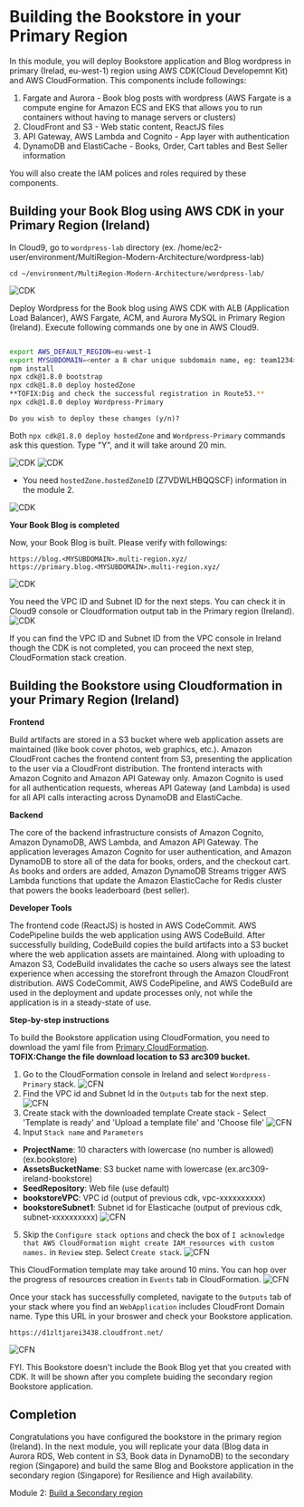 # Building the Bookstore in your Primary Region

In this module, you will deploy Bookstore application and Blog wordpress in primary (Irelad, eu-west-1) region using AWS CDK(Cloud Developemnt Kit) and AWS CloudFormation. This components include followings:
1. Fargate and Aurora - Book blog posts with wordpress (AWS Fargate is a compute engine for Amazon ECS and EKS that allows you to run containers without having to manage servers or clusters)
2. CloudFront and S3 - Web static content, ReactJS files
3. API Gateway, AWS Lambda and Cognito - App layer with authentication
4. DynamoDB and ElastiCache - Books, Order, Cart tables and Best Seller information

You will also create the IAM polices and roles required by these components.

## Building your Book Blog using AWS CDK in your Primary Region (Ireland)

In Cloud9, go to `wordpress-lab` directory 
(ex. /home/ec2-user/environment/MultiRegion-Modern-Architecture/wordpress-lab)

```
cd ~/environment/MultiRegion-Modern-Architecture/wordpress-lab/
```

![CDK](../images/01-cdk-01.png)

Deploy Wordpress for the Book blog using AWS CDK with ALB (Application Load Balancer), AWS Fargate, ACM, and Aurora MySQL in Primary Region (Ireland). Execute following commands one by one in AWS Cloud9.

```bash

export AWS_DEFAULT_REGION=eu-west-1
export MYSUBDOMAIN=<enter a 8 char unique subdomain name, eg: team1234>
npm install
npx cdk@1.8.0 bootstrap
npx cdk@1.8.0 deploy hostedZone
**TOFIX:Dig and check the successful registration in Route53.**
npx cdk@1.8.0 deploy Wordpress-Primary

```

```
Do you wish to deploy these changes (y/n)? 
```
Both `npx cdk@1.8.0 deploy hostedZone` and `Wordpress-Primary` commands ask this question. Type "Y", and it 
will take around 20 min.

![CDK](../images/01-cdk-02.png)
![CDK](../images/01-cdk-03.png)
* You need `hostedZone.hostedZoneID` (Z7VDWLHBQQSCF) information in the module 2.

![CDK](../images/01-cdk-04.png)

**Your Book Blog is completed**

Now, your Book Blog is built. Please verify with followings:
```
https://blog.<MYSUBDOMAIN>.multi-region.xyz/
https://primary.blog.<MYSUBDOMAIN>.multi-region.xyz/

```
![CDK](../images/01-cdk-05.png)

You need the VPC ID and Subnet ID for the next steps. You can check it in Cloud9 console or Cloudformation output tab in the Primary region (Ireland).
![CDK](../images/01-cdk-06.png)

If you can find the VPC ID and Subnet ID from the VPC console in Ireland though the CDK is not completed, you can proceed the next step, CloudFormation stack creation.

## Building the Bookstore using Cloudformation in your Primary Region (Ireland)

**Frontend**

Build artifacts are stored in a S3 bucket where web application assets are maintained (like book cover photos, web graphics, etc.). Amazon CloudFront caches the frontend content from S3, presenting the application to the user via a CloudFront distribution. The frontend interacts with Amazon Cognito and Amazon API Gateway only. Amazon Cognito is used for all authentication requests, whereas API Gateway (and Lambda) is used for all API calls interacting across DynamoDB and ElastiCache. 

**Backend**

The core of the backend infrastructure consists of Amazon Cognito, Amazon DynamoDB, AWS Lambda, and Amazon API Gateway. The application leverages Amazon Cognito for user authentication, and Amazon DynamoDB to store all of the data for books, orders, and the checkout cart. As books and orders are added, Amazon DynamoDB Streams trigger AWS Lambda functions that update the Amazon ElasticCache for Redis cluster that powers the books leaderboard (best seller). 

<!-- ### AWS Lambda

AWS Lambda is used in a few different places to run the application, as shown in the architecture diagram.  The important Lambda functions that are deployed as part of the template are shown below, and available in the [functions](/functions) folder.  In the cases where the response fields are blank, the application will return a statusCode 200 or 500 for success or failure, respectively. -->

<!-- ### Amazon ElastiCache for Redis

Amazon ElastiCache for Redis is used to provide the best sellers/leaderboard functionality.  In other words, the books that are the most ordered will be shown dynamically at the top of the best sellers list. 

For the purposes of creating the leaderboard, the AWS Bookstore Demo App utilized [ZINCRBY](https://redis.io/commands/zincrby), which *“Increments the score of member in the sorted set stored at key byincrement. If member does not exist in the sorted set, it is added with increment as its score (as if its previous score was 0.0). If key does not exist, a new sorted set with the specified member as its sole member is created.”*

The information to populate the leaderboard is provided from DynamoDB via DynamoDB Streams.  Whenever an order is placed (and subsequently created in the **Orders** table), this is streamed to Lambda, which updates the cache in ElastiCache for Redis.  The Lambda function used to pass this information is **UpdateBestSellers**.  -->

<!-- ### Amazon CloudFront and Amazon S3

Amazon CloudFront hosts the web application frontend that users interface with.  This includes web assets like pages and images.  For demo purposes, CloudFormation pulls these resources from S3. -->

**Developer Tools**

The frontend code (ReactJS) is hosted in AWS CodeCommit. AWS CodePipeline builds the web application using AWS CodeBuild. After successfully building, CodeBuild copies the build artifacts into a S3 bucket where the web application assets are maintained. Along with uploading to Amazon S3, CodeBuild invalidates the cache so users always see the latest experience when accessing the storefront through the Amazon CloudFront distribution.  AWS CodeCommit, AWS CodePipeline, and AWS CodeBuild are used in the deployment and update processes only, not while the application is in a steady-state of use.

<!-- ![Developer Tools Diagram](assets/readmeImages/DeveloperTools.png) -->

**Step-by-step instructions**

To build the Bookstore application using CloudFormation, you need to download the yaml file from [Primary CloudFormation](https://github.com/enghwa/MultiRegion-Modern-Architecture/blob/master/1_PrimaryRegion/arc309_primary.yaml).  
**TOFIX:Change the file download location to S3 arc309 bucket.**

1. Go to the CloudFormation console in Ireland and select `Wordpress-Primary` stack.
![CFN](../images/01-cfn-01.png)
2. Find the VPC id and Subnet Id in the `Outputs` tab for the next step.
![CFN](../images/01-cfn-02.png)
3. Create stack with the downloaded template
Create stack - Select 'Template is ready' and 'Upload a template file' and 'Choose file'
![CFN](../images/01-cfn-03.png)
4. Input `Stack name` and `Parameters`
* **ProjectName**: 10 characters with lowercase (no number is allowed) (ex.bookstore)
* **AssetsBucketName**: S3 bucket name with lowercase (ex.arc309-ireland-bookstore)
* **SeedRepository**: Web file (use default)
* **bookstoreVPC**: VPC id (output of previous cdk, vpc-xxxxxxxxxx)
* **bookstoreSubnet1**: Subnet id for Elasticache (output of previous cdk, subnet-xxxxxxxxxx)
![CFN](../images/01-cfn-04.png)
5. Skip the `Configure stack options` and check the box of `I acknowledge that AWS CloudFormation might create IAM resources with custom names.` in `Review` step. Select `Create stack`.
![CFN](../images/01-cfn-05.png)

This CloudFormation template may take around 10 mins. You can hop over the progress of resources creation in `Events` tab in CloudFormation. 
![CFN](../images/01-cfn-06.png)

Once your stack has successfully completed, navigate to the `Outputs` tab of your stack
where you find an `WebApplication` includes CloudFront Domain name. Type this URL in your broswer and check your Bookstore application.

```
https://d1zltjarei3438.cloudfront.net/
```
![CFN](../images/01-cfn-07.png)

FYI. This Bookstore doesn't include the Book Blog yet that you created with CDK. It will be shown after you complete buiding the secondary region Bookstore application.

## Completion

Congratulations you have configured the bookstore in the primary region (Ireland). In the next module, you will replicate your data (Blog data in Aurora RDS, Web content in S3, Book data in DynamoDB) to the secondary region (Singapore) and build the same Blog and Bookstore application in the secondary region (Singapore) for Resilience and High availability. 

Module 2: [Build a Secondary region](../2_SecondaryRegion/README.md)
